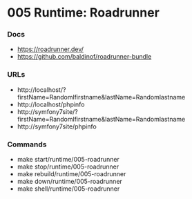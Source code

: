 # 005 Runtime: Roadrunner

### Docs
- https://roadrunner.dev/
- https://github.com/baldinof/roadrunner-bundle

### URLs

- http://localhost/?firstName=Randomlfirstname&lastName=Randomlastname
- http://localhost/phpinfo
- http://symfony7site/?firstName=Randomlfirstname&lastName=Randomlastname
- http://symfony7site/phpinfo

### Commands

-  make start/runtime/005-roadrunner
-  make stop/runtime/005-roadrunner
-  make rebuild/runtime/005-roadrunner
-  make down/runtime/005-roadrunner
-  make shell/runtime/005-roadrunner

